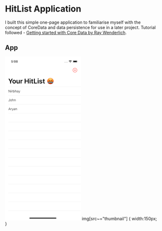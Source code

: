 # HitList Application
I built this simple one-page application to familiarise myself with the concept of CoreData and data persistence for use in a later project.
Tutorial followed - [Getting started with Core Data by Ray Wenderlich](https://www.raywenderlich.com/7569-getting-started-with-core-data-tutorial).
## App
![Screenshot](img.png#thumbnail)
img[src~="thumbnail"] {
   width:150px;
}
